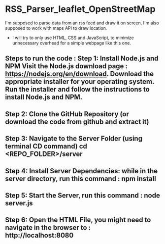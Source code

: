 # RSS_Parser_leaflet_OpenStreetMap

I'm supposed to parse data from an rss feed and draw it on screen, I'm also supposed to work with maps API to draw location.
* I will try to only use HTML, CSS and JavaScript, to minimize unnecessary overhead for a simple webpage like this one.

Steps to run the code :
Step 1: Install Node.js and NPM 
Visit the Node.js download page : https://nodejs.org/en/download.
Download the appropriate installer for your operating system.
Run the installer and follow the instructions to install Node.js and NPM.
--------------------------------------
Step 2: Clone the GitHub Repository (or download the code from github and extract it)
--------------------------------------
Step 3: Navigate to the Server Folder (using terminal CD command)
cd <REPO_FOLDER>/server
--------------------------------------
Step 4: Install Server Dependencies:
while in the server directory, run this command :
npm install
--------------------------------------
Step 5: Start the Server, run this command :
node server.js
--------------------------------------
Step 6: Open the HTML File,
you might need to navigate in the browser to : http://localhost:8080
---------------------------------------
